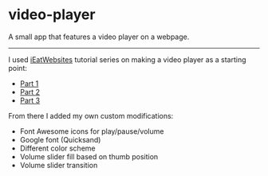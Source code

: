 # video-player

A small app that features a video player on a webpage. 

---

I used [iEatWebsites](https://www.youtube.com/channel/UC0o60y3FtVy3M93JcDFVreA) tutorial series on making a video player as a starting point:

* [Part 1](https://www.youtube.com/watch?v=YheuzX6zmpg&t=65s)
* [Part 2](https://www.youtube.com/watch?v=SuqEv5o0udw)
* [Part 3](https://www.youtube.com/watch?v=5nf24no8dKU)

From there I added my own custom modifications:

* Font Awesome icons for play/pause/volume
* Google font (Quicksand)
* Different color scheme 
* Volume slider fill based on thumb position
* Volume slider transition